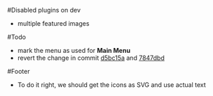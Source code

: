 #Disabled plugins on dev
 - multiple featured images

#Todo
 - mark the menu as used for **Main Menu**
 - revert the change in commit [d5bc15a](https://github.com/macbookandrew/IT-ROI-dev/commit/d5bc15a) and [7847dbd](https://github.com/macbookandrew/IT-ROI-dev/commit/7847dbd)

#Footer
 - To do it right, we should get the icons as SVG and use actual text
